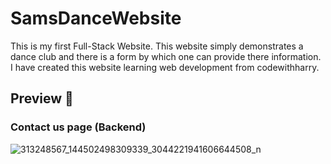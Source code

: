 # SamsDanceWebsite
This is my first Full-Stack Website. This website simply demonstrates a dance club and there is a form by which one can provide there information. I have created this website learning web development from codewithharry.
## Preview 🙌


### Contact us page (Backend)
![313248567_144502498309339_3044221941606644508_n](https://user-images.githubusercontent.com/114850177/201008702-41d4ad98-ef45-46a5-a700-2e341600b35b.jpg)
